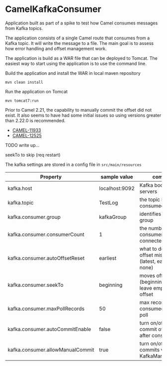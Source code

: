 # CamelKafkaConsumer
Application built as part of a spike to test how Camel consumes messages from Kafka topics.
 
The application consists of a single Camel route that consumes from a Kafka topic. It will write the message to a file. The main goal is to assess how error handling and offset management work.

The application is build as a WAR file that can be deployed to Tomcat. 
The easiest way to start using the application is to use the command line.

Build the application and install the WAR in local maven repository 

	mvn clean install
	
Run the application on Tomcat

	mvn tomcat7:run

Prior to Camel 2.21, the capability to manually commit the offset did not exist. It also seems to have had some initial issues so using versions greater than 2.22.0 is recommended.

* [CAMEL-11933](https://issues.apache.org/jira/browse/CAMEL-11933)
* [CAMEL-12525](https://issues.apache.org/jira/browse/CAMEL-12525)  

TODO write up... 

seekTo to skip (req restart)
  
The kafka settings are stored in a config file in `src/main/resources`

| Property  | sample value | comment |
| ------------- | ------------- | ------------- |
| kafka.host  | localhost:9092  | Kafka bootstrap servers
| kafka.topic  | TestLog  | the topic being consumed from
| kafka.consumer.group  | kafkaGroup  | identifies consumer group
| kafka.consumer.consumerCount  | 1  | the number of consumers connected to Kafka
| kafka.consumer.autoOffsetReset | earliest | what to do when offset missing (latest, earliest, none)
| kafka.consumer.seekTo | beginning | moves offset to (beginning, end), leave empty to use offset
| kafka.consumer.maxPollRecords | 50 | max records consumed in single poll 
| kafka.consumer.autoCommitEnable | false | turn on/off auto commit of message after consuming
| kafka.consumer.allowManualCommit | true | turn on/off manual commits via KafkaManualCommit
